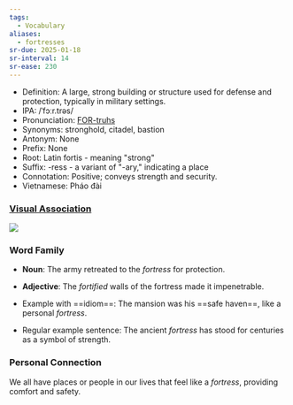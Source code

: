 ```yaml
---
tags:
  - Vocabulary
aliases:
  - fortresses
sr-due: 2025-01-18
sr-interval: 14
sr-ease: 230
---
```

- Definition: A large, strong building or structure used for defense and protection, typically in military settings.
- IPA: /ˈfɔːr.trəs/
- Pronunciation: [FOR-truhs](https://www.google.com/search?q=how+to+pronounce+fortress)
- Synonyms: stronghold, citadel, bastion
- Antonym: None
- Prefix: None
- Root: Latin fortis - meaning "strong"
- Suffix: -ress - a variant of "-ary," indicating a place
- Connotation: Positive; conveys strength and security.
- Vietnamese: Pháo đài

### [Visual Association](https://www.google.com/search?tbm=isch&q=fortress)

![](https://t4.ftcdn.net/jpg/00/52/31/67/360_F_52316758_y30qBxUKkzmHsfT7K86VQgz3gFrY0h2p.jpg)

### Word Family

- **Noun**: The army retreated to the *fortress* for protection.
- **Adjective**: The *fortified* walls of the fortress made it impenetrable.

- Example with ==idiom==: The mansion was his ==safe haven==, like a personal *fortress*.
- Regular example sentence: The ancient *fortress* has stood for centuries as a symbol of strength.

### Personal Connection

We all have places or people in our lives that feel like a *fortress*, providing comfort and safety.
